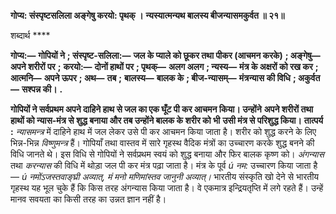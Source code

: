 **गोप्य: संस्पृष्टसलिला अङ्गेषु करयो: पृथक् ।** **न्यस्यात्मन्यथ बालस्य बीजन्यासमकुर्वत ॥ २१॥** 

शब्दार्थ **** 

**गोप्य:—** **गोपियों ने** **; संस्पृष्ट-सलिला:—** **जल के प्याले को छूकर तथा पीकर (आचमन करके)** **; अङ्गेषु—** **अपने शरीरों पर** **;** **करयो:—** **दोनों हाथों पर** **; पृथक्—** **अलग अलग** **; न्यस्य—** **मंत्र के अक्षरों को रख कर** **; आत्मनि—** **अपने ऊपर** **; अथ—** **तब** **;** **बालस्य—** **बालक के** **; बीज-न्यासम्—** **मंत्रन्यास की विधि** **; अकुर्वत—** **सश्पन्न की।** **.** 

**गोपियों ने सर्वप्रथम अपने दाहिने हाथ से जल का एक घूँट पी कर आचमन किया। उन्होंने** **अपने शरीरों तथा हाथों को न्यास-मंत्र से शुद्ध बनाया और तब उन्होंने बालक के शरीर को भी** **उसी मंत्र से परिशुद्ध किया।** **तात्पर्य :** *न्यासमन्त्र* में दाहिने हाथ में जल लेकर उसे पी कर आचमन किया जाता है। शरीर को शुद्ध करने के लिए भिन्न-भिन्न *विष्णुमन्त्र* हैं। गोपियाँ तथा वास्तव में सारे गृहस्थ वैदिक मंत्रों का उच्चारण करके शुद्ध बनने की विधि जानते थे। इस विधि से गोपियों ने सर्वप्रथम स्वयं को शुद्ध बनाया और फिर बालक कृष्ण को। *अंगन्यास* तथा *करन्यास* की विधि में थोड़ा जल पी कर मंत्र पढ़ा जाता है। मंत्र के पूर्व *ú नम:* उच्चारण किया जाता है— *ú नमोंऽजस्तवाङ्घ्री अव्यात्, मं मनो मणिमांस्तव* *जानुनी अव्यात्।* भारतीय संस्कृति खो देने से भारतीय गृहस्थ यह भूल चुके हैं कि किस तरह अंगन्यास किया जाता है। वे एकमात्र इन्द्रियतृप्ति में लगे रहते हैं। उन्हें मानव सवयता का किसी तरह का उन्नत ज्ञान नहीं है।  